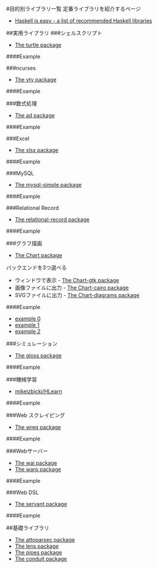 #目的別ライブラリ一覧
定番ライブラリを紹介するページ

* [Haskell is easy - a list of recommended Haskell libraries](http://haskelliseasy.readthedocs.org/en/latest/)

##実用ライブラリ
###シェルスクリプト
* [The turtle package](http://hackage.haskell.org/package/turtle)

####Example

###ncurses
* [The vty package](https://hackage.haskell.org/package/vty)

####Example

###数式処理
* [The ad package](https://hackage.haskell.org/package/ad)

####Example

###Excel
* [The xlsx package](http://hackage.haskell.org/package/xlsx)

####Example

###MySQL
* [The mysql-simple package](http://hackage.haskell.org/package/mysql-simple)

####Example

###Relational Record
* [The relational-record package](http://hackage.haskell.org/package/relational-record)

####Example

###グラフ描画
* [The Chart package](http://hackage.haskell.org/package/Chart)

バックエンドを3つ選べる

* ウィンドウで表示 - [The Chart-gtk package](http://hackage.haskell.org/package/Chart-gtk)
* 画像ファイルに出力 - [The Chart-cairo package](http://hackage.haskell.org/package/Chart-cairo)
* SVGファイルに出力 - [The Chart-diagrams package](http://hackage.haskell.org/package/Chart-diagrams)

####Example
* [example 0](https://github.com/timbod7/haskell-chart/wiki/example-0)
* [example 1](https://github.com/timbod7/haskell-chart/wiki/example-1)
* [example 2](https://github.com/timbod7/haskell-chart/wiki/example-2)

###シミュレーション
* [The gloss package](http://hackage.haskell.org/package/gloss)

####Example

###機械学習
* [mikeizbicki/HLearn](https://github.com/mikeizbicki/HLearn)

####Example

###Web スクレイピング
* [The wreq package](http://hackage.haskell.org/package/wreq)

####Example

###Webサーバー
* [The wai package](http://hackage.haskell.org/package/wai)
* [The warp package](http://hackage.haskell.org/package/warp)

####Example

###Web DSL
* [The servant package](http://hackage.haskell.org/package/servant)

####Example

##基礎ライブラリ
* [The attoparsec package](http://hackage.haskell.org/package/attoparsec)
* [The lens package](http://hackage.haskell.org/package/lens)
* [The pipes package](http://hackage.haskell.org/package/pipes)
* [The conduit package](http://hackage.haskell.org/package/conduit)
